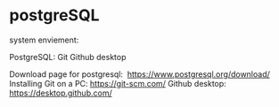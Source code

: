 #  postgreSQL

system enviement: 

PostgreSQL:
Git
Github desktop

Download page for postgresql:  https://www.postgresql.org/download/
Installing Git on a PC: https://git-scm.com/
Github desktop: https://desktop.github.com/
